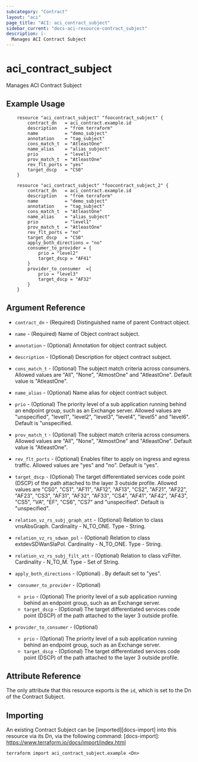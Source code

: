 ```yaml
---
subcategory: "Contract"
layout: "aci"
page_title: "ACI: aci_contract_subject"
sidebar_current: "docs-aci-resource-contract_subject"
description: |-
  Manages ACI Contract Subject
---
```


# aci_contract_subject

Manages ACI Contract Subject

## Example Usage

```hcl
	resource "aci_contract_subject" "foocontract_subject" {
		contract_dn   = aci_contract.example.id
		description   = "from terraform"
		name          = "demo_subject"
		annotation    = "tag_subject"
		cons_match_t  = "AtleastOne"
		name_alias    = "alias_subject"
		prio          = "level1"
		prov_match_t  = "AtleastOne"
		rev_flt_ports = "yes"
		target_dscp   = "CS0"
	}

	resource "aci_contract_subject" "foocontract_subject_2" {
		contract_dn   = aci_contract.example.id
		description   = "from terraform"
		name          = "demo_subject"
		annotation    = "tag_subject"
		cons_match_t  = "AtleastOne"
		name_alias    = "alias_subject"
		prio          = "level1"
		prov_match_t  = "AtleastOne"
		rev_flt_ports = "no"
		target_dscp   = "CS0"
		apply_both_directions = "no"
		consumer_to_provider = {
			prio = "level2"
			target_dscp = "AF41"
		}
		provider_to_consumer  ={
			prio = "level3"
			target_dscp = "AF32"
		}
	}
```

## Argument Reference

- `contract_dn` - (Required) Distinguished name of parent Contract object.
- `name` - (Required) Name of Object contract subject.
- `annotation` - (Optional) Annotation for object contract subject.
- `description` - (Optional) Description for object contract subject.
- `cons_match_t` - (Optional) The subject match criteria across consumers. Allowed values are "All", "None", "AtmostOne" and "AtleastOne". Default value is "AtleastOne".
- `name_alias` - (Optional) Name alias for object contract subject.
- `prio` - (Optional) The priority level of a sub application running behind an endpoint group, such as an Exchange server. Allowed values are "unspecified", "level1", "level2", "level3", "level4", "level5" and "level6". Default is "unspecified.
- `prov_match_t` - (Optional) The subject match criteria across consumers. Allowed values are "All", "None", "AtmostOne" and "AtleastOne". Default value is "AtleastOne".
- `rev_flt_ports` - (Optional) Enables filter to apply on ingress and egress traffic. Allowed values are "yes" and "no". Default is "yes".
- `target_dscp` - (Optional) The target differentiated services code point (DSCP) of the path attached to the layer 3 outside profile. Allowed values are "CS0", "CS1", "AF11", "AF12", "AF13", "CS2", "AF21", "AF22", "AF23", "CS3", "AF31", "AF32", "AF33", "CS4", "AF41", "AF42", "AF43", "CS5", "VA", "EF", "CS6", "CS7" and "unspecified". Default is "unspecified".

- `relation_vz_rs_subj_graph_att` - (Optional) Relation to class vnsAbsGraph. Cardinality - N_TO_ONE. Type - String.
- `relation_vz_rs_sdwan_pol` - (Optional) Relation to class extdevSDWanSlaPol. Cardinality - N_TO_ONE. Type - String.
- `relation_vz_rs_subj_filt_att` - (Optional) Relation to class vzFilter. Cardinality - N_TO_M. Type - Set of String.

- `apply_both_directions` - (Optional) . By default set to "yes".
- ` consumer_to_provider` - (Optional)
    - `prio` - (Optional) The priority level of a sub application running behind an endpoint group, such as an Exchange server.
    - `target_dscp` - (Optional) The target differentiated services code point (DSCP) of the path attached to the layer 3 outside profile.
- `provider_to_consumer` - (Optional)
    - `prio` - (Optional) The priority level of a sub application running behind an endpoint group, such as an Exchange server.
    - `target_dscp` - (Optional) The target differentiated services code point (DSCP) of the path attached to the layer 3 outside profile.


## Attribute Reference

The only attribute that this resource exports is the `id`, which is set to the
Dn of the Contract Subject.

## Importing

An existing Contract Subject can be [imported][docs-import] into this resource via its Dn, via the following command:
[docs-import]: https://www.terraform.io/docs/import/index.html

```
terraform import aci_contract_subject.example <Dn>
```
